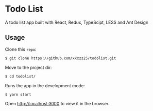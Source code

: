 # Todo List

A todo list app built with React, Redux, TypeScipt, LESS and Ant Design
## Usage

Clone this `repo`:

```sh
$ git clone https://github.com/xxxzz25/todolist.git
```

Move to the project dir:

```sh
$ cd todolist/
```

Runs the app in the development mode:

```sh
$ yarn start
```

Open [http://localhost:3000](http://localhost:3000) to view it in the browser.
